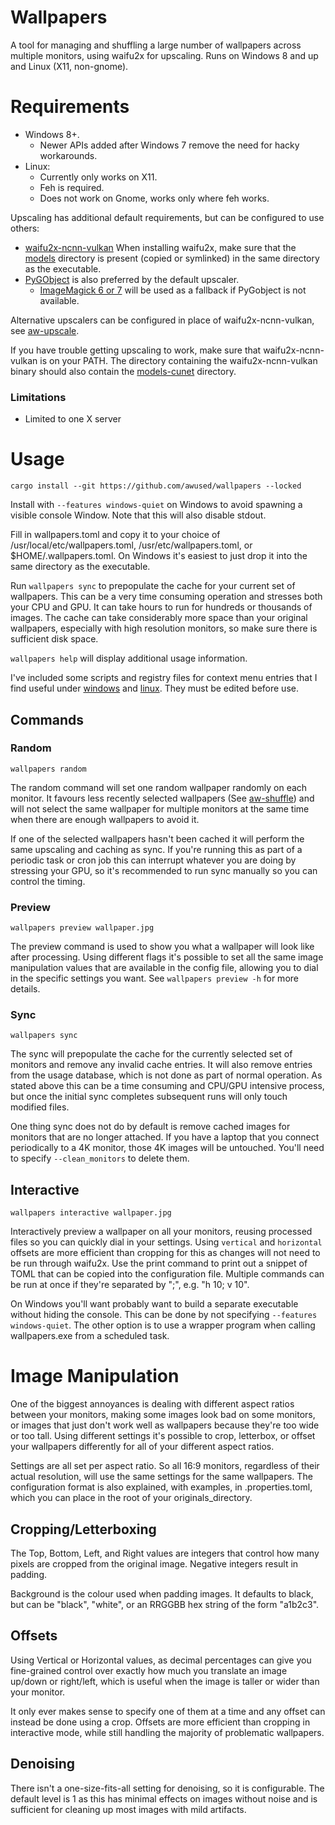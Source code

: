 Wallpapers
==========

A tool for managing and shuffling a large number of wallpapers across multiple monitors, using waifu2x for upscaling. Runs on Windows 8 and up and Linux (X11, non-gnome).

# Requirements

* Windows 8+.
    * Newer APIs added after Windows 7 remove the need for hacky workarounds.
* Linux:
    * Currently only works on X11.
    * Feh is required.
    * Does not work on Gnome, works only where feh works.

Upscaling has additional default requirements, but can be configured to use others:

* [waifu2x-ncnn-vulkan](https://github.com/nihui/waifu2x-ncnn-vulkan) When installing waifu2x, make sure that the [models](https://github.com/nihui/waifu2x-ncnn-vulkan/tree/master/models) directory is present (copied or symlinked) in the same directory as the executable.
* [PyGObject](https://pygobject.readthedocs.io/) is also preferred by the default upscaler.
    * [ImageMagick 6 or 7](https://imagemagick.org/script/download.php) will be used as a fallback if PyGobject is not available.

Alternative upscalers can be configured in place of waifu2x-ncnn-vulkan, see [aw-upscale](https://github.com/awused/aw-upscale).

If you have trouble getting upscaling to work, make sure that waifu2x-ncnn-vulkan is on your PATH. The directory containing the waifu2x-ncnn-vulkan binary should also contain the [models-cunet](https://github.com/nihui/waifu2x-ncnn-vulkan/tree/master/models/models-cunet) directory.

### Limitations

* Limited to one X server

# Usage

`cargo install --git https://github.com/awused/wallpapers --locked`

Install with `--features windows-quiet` on Windows to avoid spawning a visible console Window. Note that this will also disable stdout.

Fill in wallpapers.toml and copy it to your choice of /usr/local/etc/wallpapers.toml, /usr/etc/wallpapers.toml, or $HOME/.wallpapers.toml. On Windows it's easiest to just drop it into the same directory as the executable.

Run `wallpapers sync` to prepopulate the cache for your current set of wallpapers. This can be a very time consuming operation and stresses both your CPU and GPU. It can take hours to run for hundreds or thousands of images. The cache can take considerably more space than your original wallpapers, especially with high resolution monitors, so make sure there is sufficient disk space.

`wallpapers help` will display additional usage information.

I've included some scripts and registry files for context menu entries that I find useful under [windows](windows) and [linux](linux). They must be edited before use.

## Commands
### Random

`wallpapers random`

The random command will set one random wallpaper randomly on each monitor. It favours less recently selected wallpapers (See [aw-shuffle](https://github.com/awused/aw-shuffle)) and will not select the same wallpaper for multiple monitors at the same time when there are enough wallpapers to avoid it.

If one of the selected wallpapers hasn't been cached it will perform the same upscaling and caching as sync. If you're running this as part of a periodic task or cron job this can interrupt whatever you are doing by stressing your GPU, so it's recommended to run sync manually so you can control the timing.


### Preview

`wallpapers preview wallpaper.jpg`

The preview command is used to show you what a wallpaper will look like after processing. Using different flags it's possible to set all the same image manipulation values that are available in the config file, allowing you to dial in the specific settings you want. See `wallpapers preview -h` for more details.


### Sync

`wallpapers sync`

The sync will prepopulate the cache for the currently selected set of monitors and remove any invalid cache entries. It will also remove entries from the usage database, which is not done as part of normal operation. As stated above this can be a time consuming and CPU/GPU intensive process, but once the initial sync completes subsequent runs will only touch modified files.

One thing sync does not do by default is remove cached images for monitors that are no longer attached. If you have a laptop that you connect periodically to a 4K monitor, those 4K images will be untouched. You'll need to specify `--clean_monitors` to delete them.


## Interactive

`wallpapers interactive wallpaper.jpg`

Interactively preview a wallpaper on all your monitors, reusing processed files so you can quickly dial in your settings. Using `vertical` and `horizontal` offsets are more efficient than cropping for this as changes will not need to be run through waifu2x. Use the print command to print out a snippet of TOML that can be copied into the configuration file. Multiple commands can be run at once if they're separated by ";", e.g. "h 10; v 10".

On Windows you'll want probably want to build a separate executable without hiding the console. This can be done by not specifying `--features windows-quiet`. The other option is to use a wrapper program when calling wallpapers.exe from a scheduled task.


# Image Manipulation

One of the biggest annoyances is dealing with different aspect ratios between your monitors, making some images look bad on some monitors, or images that just don't work well as wallpapers because they're too wide or too tall. Using different settings it's possible to crop, letterbox, or offset your wallpapers differently for all of your different aspect ratios.

Settings are all set per aspect ratio. So all 16:9 monitors, regardless of their actual resolution, will use the same settings for the same wallpapers. The configuration format is also explained, with examples, in .properties.toml, which you can place in the root of your originals_directory.


## Cropping/Letterboxing
The Top, Bottom, Left, and Right values are integers that control how many pixels are cropped from the original image. Negative integers result in padding.

Background is the colour used when padding images. It defaults to black, but can be "black", "white", or an RRGGBB hex string of the form "a1b2c3".


## Offsets
Using Vertical or Horizontal values, as decimal percentages can give you fine-grained control over exactly how much you translate an image up/down or right/left, which is useful when the image is taller or wider than your monitor.

It only ever makes sense to specify one of them at a time and any offset can instead be done using a crop. Offsets are more efficient than cropping in interactive mode, while still handling the majority of problematic wallpapers.

## Denoising
There isn't a one-size-fits-all setting for denoising, so it is configurable. The default level is 1 as this has minimal effects on images without noise and is sufficient for cleaning up most images with mild artifacts.

